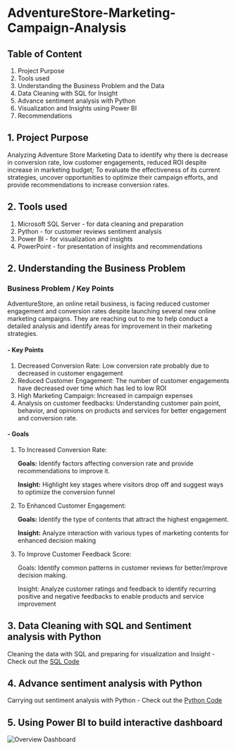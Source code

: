 # AdventureStore-Marketing-Campaign-Analysis


## Table of Content

 1. Project Purpose
 2. Tools used
 3. Understanding the Business Problem and the Data
 4. Data Cleaning with SQL for Insight
 5. Advance sentiment analysis with Python
 6. Visualization and Insights using Power BI
 7. Recommendations


## 1. Project Purpose

Analyzing Adventure Store Marketing Data to identify why there is decrease in conversion rate, low customer engagements, reduced ROI despite increase in marketing budget; To evaluate the effectiveness of its current strategies, uncover opportunities to optimize their campaign efforts, and provide recommendations to increase conversion rates.



## 2. Tools used
 1. Microsoft SQL Server - for data cleaning and preparation
 2. Python - for customer reviews sentiment analysis
 3. Power BI - for visualization and insights
 4. PowerPoint - for presentation of insights and recommendations


## 2. Understanding the Business Problem

### Business Problem / Key Points

AdventureStore, an online retail business, is facing reduced customer engagement and conversion rates despite launching several new online marketing campaigns. They are reaching out to me to help conduct a detailed analysis and identify areas for improvement in their marketing strategies.

#### - Key Points
1. Decreased Conversion Rate: Low conversion rate probably due to decreased in customer engagement
2. Reduced Customer Engagement: The number of customer engagements have decreased over time which has led to low ROI
3. High Marketing Campaign: Increased in campaign expenses
4. Analysis on customer feedbacks: Understanding customer pain point, behavior, and opinions on products and services for better engagement and conversion rate.


#### - Goals

1. To Increased Conversion Rate:

   **Goals:** Identify factors affecting conversion rate and provide recommendations 
          to improve it.
   
   **Insight:** Highlight key stages where visitors drop off and suggest ways 
          to optimize the conversion funnel

3. To Enhanced Customer Engagement:

   **Goals:** Identify the type of contents that attract the highest engagement.
   
   **Insight:** Analyze interaction with various types of marketing contents for 
          enhanced decision making

5. To Improve Customer Feedback Score:

   Goals: Identify common patterns in customer reviews for better/improve 
          decision making.
   
   Insight: Analyze customer ratings and feedback to identify recurring 
          positive and negative feedbacks to enable products and service improvement


## 3. Data Cleaning with SQL and Sentiment analysis with Python 

Cleaning the data with SQL and preparing for visualization and Insight - Check out the [SQL Code](https://github.com/stanleyanthony/AdventureStore-Marketing-Campaign-Analysis/blob/main/The%20Codes/SQL%20Query.sql) 


## 4. Advance sentiment analysis with Python

Carrying out sentiment analysis with Python - Check out the [Python Code](https://github.com/stanleyanthony/AdventureStore-Marketing-Campaign-Analysis/blob/main/The%20Codes/Python%20-%20customer_reviews_sentiment_analysis.py) 


## 5. Using Power BI to build interactive dashboard

![Overview Dashboard](https://github.com/user-attachments/assets/9e753c89-89e9-4e9c-b093-137cdd47beb0)









